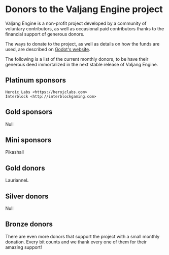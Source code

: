 # Donors to the Valjang Engine project

Valjang Engine is a non-profit project developed by a community of voluntary
contributors, as well as occasional paid contributors thanks to the financial
support of generous donors.

The ways to donate to the project, as well as details on how the funds are
used, are described on [Godot's website](http://Valjang.fr/donate).

The following is a list of the current monthly donors, to be have their
generous deed immortalized in the next stable release of Valjang Engine.

## Platinum sponsors

    Heroic Labs <https://heroiclabs.com>
    Interblock <http://interblockgaming.com>

## Gold sponsors

Null

## Mini sponsors

Pikashall

## Gold donors
LaurianneL

## Silver donors

Null

## Bronze donors

There are even more donors that support the project with a small monthly donation.
Every bit counts and we thank every one of them for their amazing support!
